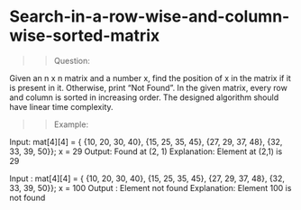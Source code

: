 # Search-in-a-row-wise-and-column-wise-sorted-matrix

>> Question:

Given an n x n matrix and a number x, find the position of x in the matrix if it is present in it. 
Otherwise, print “Not Found”. In the given matrix, every row and column is sorted in increasing order. The designed algorithm should have linear time complexity.

>> Example:

Input: mat[4][4] = { {10, 20, 30, 40},
                      {15, 25, 35, 45},
                      {27, 29, 37, 48},
                      {32, 33, 39, 50}};
              x = 29
Output: Found at (2, 1)
Explanation: Element at (2,1) is 29

Input : mat[4][4] = { {10, 20, 30, 40},
                      {15, 25, 35, 45},
                      {27, 29, 37, 48},
                      {32, 33, 39, 50}};
              x = 100
Output : Element not found
Explanation: Element 100 is not found

